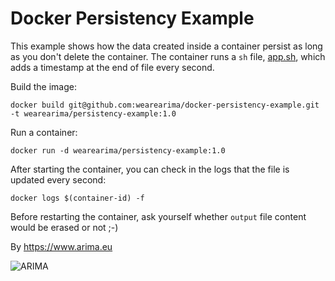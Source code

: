 # Docker Persistency Example

This example shows how the data created inside a container persist as long as you don't delete the container. The container runs a `sh` file, [app.sh](app.sh), which adds a timestamp at the end of file every second. 

Build the image:

```
docker build git@github.com:wearearima/docker-persistency-example.git -t wearearima/persistency-example:1.0
```

Run a container:

```
docker run -d wearearima/persistency-example:1.0
```

After starting the container, you can check in the logs that the file is updated every second:

```
docker logs $(container-id) -f
```

Before restarting the container, ask yourself whether `output` file content would be erased or not ;-)

By https://www.arima.eu

![ARIMA](https://arima.eu/arima-claim.png)
